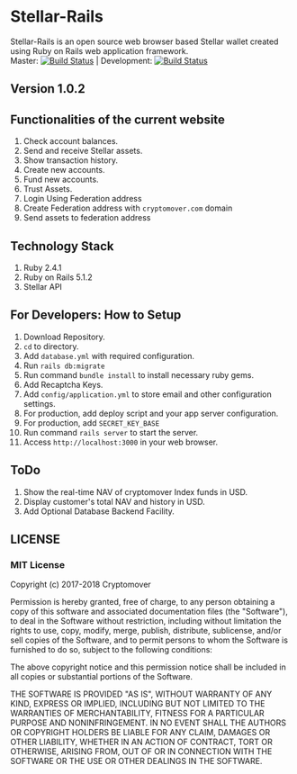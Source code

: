 # Stellar-Rails  
Stellar-Rails is an open source web browser based Stellar wallet created using Ruby on Rails web application framework.  
Master: [![Build Status](https://travis-ci.org/cryptomover-code/stellar-rails.svg?branch=master)](https://travis-ci.org/cryptomover-code/stellar-rails) | Development: [![Build Status](https://travis-ci.org/cryptomover-code/stellar-rails.svg?branch=development)](https://travis-ci.org/cryptomover-code/stellar-rails)

## Version 1.0.2

## Functionalities of the current website  
  1. Check account balances.  
  2. Send and receive Stellar assets.  
  3. Show transaction history.  
  4. Create new accounts.  
  5. Fund new accounts.  
  6. Trust Assets.  
  7. Login Using Federation address  
  8. Create Federation address with `cryptomover.com` domain  
  9. Send assets to federation address  

## Technology Stack  
  1. Ruby 2.4.1  
  2. Ruby on Rails 5.1.2  
  3. Stellar API  
  
## For Developers: How to Setup
  1. Download Repository.  
  2. `cd` to directory.  
  3. Add `database.yml` with required configuration.  
  4. Run `rails db:migrate`  
  5. Run command `bundle install` to install necessary ruby gems.   
  6. Add Recaptcha Keys.  
  7. Add `config/application.yml` to store email and other configuration settings.  
  8. For production, add deploy script and your app server configuration.  
  9. For production, add `SECRET_KEY_BASE`  
  10. Run command `rails server` to start the server.  
  11. Access `http://localhost:3000` in your web browser.  
  
## ToDo  
  1. Show the real-time NAV of cryptomover Index funds in USD.  
  2. Display customer's total NAV and history in USD.  
  3. Add Optional Database Backend Facility.  

## LICENSE

### MIT License

Copyright (c) 2017-2018 Cryptomover

Permission is hereby granted, free of charge, to any person obtaining a copy
of this software and associated documentation files (the "Software"), to deal
in the Software without restriction, including without limitation the rights
to use, copy, modify, merge, publish, distribute, sublicense, and/or sell
copies of the Software, and to permit persons to whom the Software is
furnished to do so, subject to the following conditions:

The above copyright notice and this permission notice shall be included in all
copies or substantial portions of the Software.

THE SOFTWARE IS PROVIDED "AS IS", WITHOUT WARRANTY OF ANY KIND, EXPRESS OR
IMPLIED, INCLUDING BUT NOT LIMITED TO THE WARRANTIES OF MERCHANTABILITY,
FITNESS FOR A PARTICULAR PURPOSE AND NONINFRINGEMENT. IN NO EVENT SHALL THE
AUTHORS OR COPYRIGHT HOLDERS BE LIABLE FOR ANY CLAIM, DAMAGES OR OTHER
LIABILITY, WHETHER IN AN ACTION OF CONTRACT, TORT OR OTHERWISE, ARISING FROM,
OUT OF OR IN CONNECTION WITH THE SOFTWARE OR THE USE OR OTHER DEALINGS IN THE
SOFTWARE.
